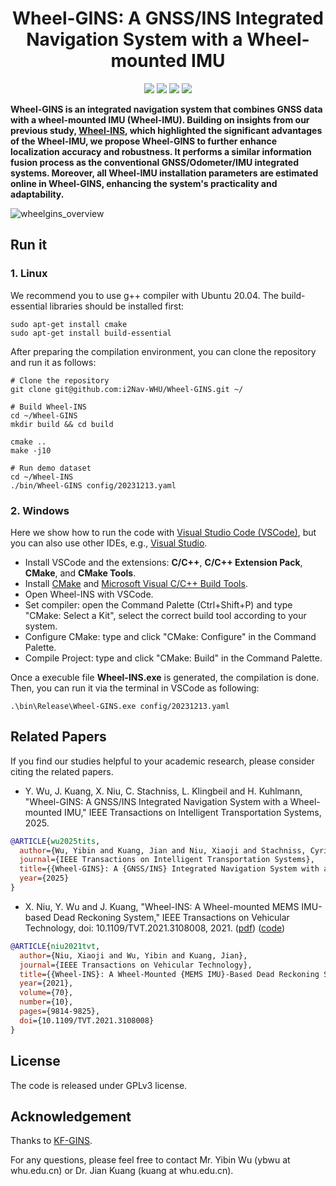 <p align="center">

  <h1 align="center">Wheel-GINS: A GNSS/INS Integrated Navigation System with a Wheel-mounted IMU</h1>

  <p align="center">
    <a href="https://arxiv.org/pdf/2311.09887"><img src="https://img.shields.io/badge/Paper-pdf-<COLOR>.svg?style=flat-square" /></a>
    <a href="https://github.com/i2Nav-WHU/Wheel-GINS"><img src="https://img.shields.io/badge/Linux-FCC624?logo=linux&logoColor=black" /></a> <a href="https://github.com/i2Nav-WHU/Wheel-GINS"><img src="https://img.shields.io/badge/Windows-0078D6?st&logo=windows&logoColor=white" /></a>
    <a href="https://github.com/YibinWu/LIO-EKF/blob/main/LICENSE"><img src="https://img.shields.io/badge/License-GPLv3-blue.svg?style=flat-square" /></a> 
    
  </p>

</p>

**Wheel-GINS is an integrated navigation system that combines GNSS data with a wheel-mounted IMU (Wheel-IMU). Building on insights from our previous study, [Wheel-INS](https://github.com/i2Nav-WHU/Wheel-INS), which highlighted the significant advantages of the Wheel-IMU, we propose Wheel-GINS to further enhance localization accuracy and robustness. It performs a similar information fusion process as the conventional GNSS/Odometer/IMU integrated systems. Moreover, all Wheel-IMU installation parameters are estimated online in Wheel-GINS, enhancing the system's practicality and adaptability.**

![wheelgins_overview](https://github.com/user-attachments/assets/aa31d91c-9b43-4287-8f17-a63c124285d7)


## Run it
### 1. Linux
We recommend you to use g++ compiler with Ubuntu 20.04. The build-essential libraries should be installed first:
```shell
sudo apt-get install cmake
sudo apt-get install build-essential
```

After preparing the compilation environment, you can clone the repository and run it as follows:

```shell
# Clone the repository
git clone git@github.com:i2Nav-WHU/Wheel-GINS.git ~/

# Build Wheel-INS
cd ~/Wheel-GINS
mkdir build && cd build

cmake ..
make -j10

# Run demo dataset
cd ~/Wheel-INS
./bin/Wheel-GINS config/20231213.yaml
```
### 2. Windows
Here we show how to run the code with [Visual Studio Code (VSCode)](https://code.visualstudio.com/), but you can also use other IDEs, e.g., [Visual Studio](https://visualstudio.microsoft.com/).

- Install VSCode and the extensions: **C/C++**, **C/C++ Extension Pack**, **CMake**, and **CMake Tools**.
- Install [CMake](https://cmake.org/download/) and [Microsoft Visual C/C++ Build Tools](https://visualstudio.microsoft.com/downloads/).
- Open Wheel-INS with VSCode.
- Set compiler: open the Command Palette (Ctrl+Shift+P) and type "CMake: Select a Kit", select the correct build tool according to your system.
- Configure CMake: type and click "CMake: Configure" in the Command Palette.
- Compile Project: type and click "CMake: Build" in the Command Palette.

Once a execuble file **Wheel-INS.exe** is generated, the compilation is done. Then, you can run it via the terminal in VSCode as following:

```shell
.\bin\Release\Wheel-GINS.exe config/20231213.yaml
```


## Related Papers
If you find our studies helpful to your academic research, please consider citing the related papers.

- Y. Wu, J. Kuang, X. Niu, C. Stachniss, L. Klingbeil and H. Kuhlmann, "Wheel-GINS: A GNSS/INS Integrated Navigation System with a Wheel-mounted IMU," IEEE Transactions on Intelligent Transportation Systems, 2025. 
```bibtex
@ARTICLE{wu2025tits,
  author={Wu, Yibin and Kuang, Jian and Niu, Xiaoji and Stachniss, Cyrill and Klingbeil, Lasse and Kuhlmann, Heiner},
  journal={IEEE Transactions on Intelligent Transportation Systems}, 
  title={{Wheel-GINS}: A {GNSS/INS} Integrated Navigation System with a Wheel-mounted {IMU}}, 
  year={2025}
}
```

- X. Niu, Y. Wu and J. Kuang, "Wheel-INS: A Wheel-mounted MEMS IMU-based Dead Reckoning System," IEEE Transactions on Vehicular Technology, doi: 10.1109/TVT.2021.3108008, 2021. ([pdf](http://i2nav.cn/ueditor/jsp/upload/file/20210905/1630804325780076093.pdf)) ([code](https://github.com/i2Nav-WHU/Wheel-INS))
```bibtex
@ARTICLE{niu2021tvt,
  author={Niu, Xiaoji and Wu, Yibin and Kuang, Jian},
  journal={IEEE Transactions on Vehicular Technology}, 
  title={{Wheel-INS}: A Wheel-Mounted {MEMS IMU}-Based Dead Reckoning System}, 
  year={2021},
  volume={70},
  number={10},
  pages={9814-9825},
  doi={10.1109/TVT.2021.3108008}
}
```

## License
The code is released under GPLv3 license.

## Acknowledgement
Thanks to [KF-GINS](https://github.com/i2Nav-WHU/KF-GINS). 

For any questions, please feel free to contact Mr. Yibin Wu (ybwu at whu.edu.cn) or Dr. Jian Kuang (kuang at whu.edu.cn).